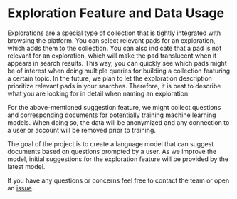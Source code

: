 Exploration Feature and Data Usage
==

Explorations are a special type of collection that is tightly integrated with browsing the platform.
You can select relevant pads for an exploration, which adds them to the collection.
You can also indicate that a pad is not relevant for an exploration,
which will make the pad translucent when it appears in search results.
This way, you can quickly see which pads might be of interest when doing multiple
queries for building a collection featuring a certain topic.
In the future, we plan to let the exploration description prioritize
relevant pads in your searches. Therefore, it is best to describe what you are
looking for in detail when naming an exploration.

For the above-mentioned suggestion feature, we might collect questions and corresponding documents
for potentially training machine learning models.
When doing so, the data will be anonymized and any connection to a user or account will be removed prior to training.

The goal of the project is to create a language model that can suggest documents
based on questions prompted by a user. As we improve the model, initial suggestions
for the exploration feature will be provided by the latest model.

If you have any questions or concerns feel free to contact the team or open an
[issue](https://github.com/UNDP-Accelerator-Labs/platform/issues).
